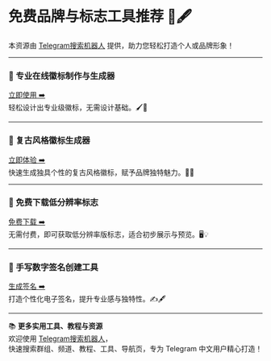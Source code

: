 # 免费品牌与标志工具推荐 🎨🖋️

本资源由 [Telegram搜索机器人](https://qoot.cool/SearchRobot) 提供，助力您轻松打造个人或品牌形象！

---

### 🔹 专业在线徽标制作与生成器  
[立即使用 ➡️](https://qoot.cool/PvjLWk)  
轻松设计出专业级徽标，无需设计基础。🖌️💼

---

### 🔹 复古风格徽标生成器  
[立即体验 ➡️](https://qoot.cool/O1ZOw6)  
快速生成独具个性的复古风格徽标，赋予品牌独特魅力。🌟🎨

---

### 🔹 免费下载低分辨率标志  
[免费下载 ➡️](https://qoot.cool/ZDV5z5)  
无需付费，即可获取低分辨率版标志，适合初步展示与预览。🖥️💡

---

### 🔹 手写数字签名创建工具  
[生成签名 ➡️](https://qoot.cool/SgntMkr)  
打造个性化电子签名，提升专业感与独特性。✍️🖋️

---

📚 **更多实用工具、教程与资源**  
欢迎使用 [Telegram搜索机器人](https://qoot.cool/SearchRobot)，  
快速搜索群组、频道、教程、工具、导航页，专为 Telegram 中文用户精心打造！
